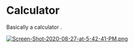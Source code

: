 # Calculator


Basically a calculator .



[![Screen-Shot-2020-08-27-at-5-42-41-PM.png](https://i.postimg.cc/dtSXPPHB/Screen-Shot-2020-08-27-at-5-42-41-PM.png)](https://postimg.cc/gn8485PX)
